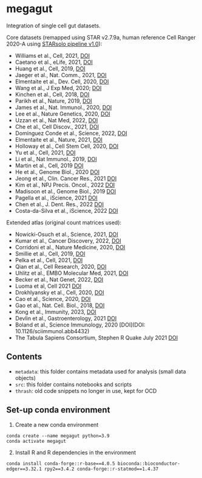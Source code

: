 # megagut
Integration of single cell gut datasets. 

Core datasets (remapped using STAR v2.7.9a, human reference Cell Ranger 2020-A using [STARsolo pipeline v1.0](https://github.com/cellgeni/STARsolo)): 
- Williams et al., Cell, 2021, [DOI](https://doi.org/10.1016/j.cell.2021.05.013)
- Caetano et al., eLife, 2021, [DOI](https://doi.org/10.7554/eLife.62810)
- Huang et al., Cell, 2019, [DOI](https://doi.org/10.1016/j.cell.2019.10.027)
- Jaeger et al., Nat. Comm., 2021, [DOI](https://doi.org/10.1038/s41467-021-22164-6)
- Elmentaite et al., Dev. Cell, 2020, [DOI](https://doi.org/10.1016/j.devcel.2020.11.010)
- Wang et al., J Exp Med, 2020; [DOI](https://doi.org/10.1084/jem.20191130)
- Kinchen et al., Cell, 2018, [DOI](https://doi.org/10.1016/j.cell.2018.08.067)
- Parikh et al., Nature, 2019, [DOI](https://doi.org/10.1038/s41586-019-0992-y)
- James et al., Nat. Immunol., 2020, [DOI](https://doi.org/10.1038/s41590-020-0602-z)
- Lee et al., Nature Genetics, 2020, [DOI](https://doi.org/10.1038/s41588-020-0636-z)
- Uzzan et al., Nat Med, 2022, [DOI](https://doi.org/10.1038/s41591-022-01680-y)
- Che et al., Cell Discov., 2021, [DOI](https://doi.org/10.1038/s41421-021-00312-y)
- Domínguez Conde et al., Science, 2022, [DOI](https://doi.org/10.1126/science.abl5197)
- Elmentaite et al., Nature,  2021, [DOI](https://doi.org/10.1038/s41586-021-03852-1)
- Holloway et al., Cell Stem Cell, 2020, [DOI](https://doi.org/10.1016/j.stem.2020.11.008)
- Yu et al., Cell, 2021, [DOI](https://doi.org/10.1016/j.cell.2021.04.028)
- Li et al., Nat Immunol., 2019, [DOI](https://doi.org/10.1038/s41590-018-0294-9!)
- Martin et al., Cell, 2019 [DOI](https://doi.org/10.1016/j.cell.2019.08.008)
- He et al., Genome Biol., 2020 [DOI](https://doi.org/10.1186/s13059-020-02210-0)
- Jeong et al., Clin. Cancer Res., 2021 [DOI](https://doi.org/10.1158/1078-0432.CCR-21-0792)
- Kim et al., NPJ Precis. Oncol., 2022 [DOI](https://doi.org/10.1038/s41698-022-00251-1)
- Madisoon et al., Genome Biol., 2019 [DOI](https://doi.org/10.1186/s13059-019-1906-x)
- Pagella et al., iScience, 2021 [DOI](https://doi.org/10.1016/j.isci.2021.102405)
- Chen et al., J. Dent. Res., 2022 [DOI](https://doi.org/10.1177/002203452210760)
- Costa-da-Silva et al., iScience, 2022 [DOI](https://doi.org/10.1016/j.isci.2021.103592)

Extended atlas (original count matrices used): 
- Nowicki-Osuch et al., Science, 2021, [DOI](https://doi.org/10.1126/science.abd1449)
- Kumar et al., Cancer Discovery, 2022, [DOI](https://doi.org/10.1158/2159-8290.CD-21-0683)
- Corridoni et al., Nature Medicine, 2020, [DOI](https://doi.org/10.1038/s41591-020-1003-4)
- Smillie et al., Cell, 2019, [DOI](https://doi.org/10.1016/j.cell.2019.06.029)
- Pelka et al., Cell, 2021, [DOI](https://doi.org/10.1016/j.cell.2021.08.003)
- Qian et al., Cell Research, 2020, [DOI](https://doi.org/10.1038/s41422-020-0355-0)
- Uhlitz et al., EMBO Molecular Med, 2021, [DOI](https://doi.org/10.15252/emmm.202114123)
- Becker et al., Nat Genet, 2022, [DOI](https://doi.org/10.1038/s41588-022-01088-x)
- Luoma et al, Cell 2021 [DOI](https://doi.org/10.1016/j.cell.2020.06.001)
- Drokhlyansky et al., Cell, 2020, [DOI](https://doi.org/10.1016/j.cell.2020.08.003)
- Cao et al., Science, 2020, [DOI](https://doi.org/10.1126/science.aba7721)
- Gao et al., Nat. Cell. Biol., 2018, [DOI](https://doi.org/10.1038/s41556-018-0105-4)
- Kong et al., Immunity, 2023, [DOI](https://doi.org/10.1016/j.immuni.2023.01.002)
- Devlin et al., Gastroenterology, 2021 [DOI](https://doi.org/10.1053/j.gastro.2020.12.030)
- Boland et al., Science Immunology, 2020 [DOI](DOI: 10.1126/sciimmunol.abb4432)
- The Tabula Sapiens Consortium, Stephen R Quake July 2021 [DOI](https://www.science.org/doi/10.1126/science.abl4896)


## Contents

- `metadata`: this folder contains metadata used for analysis (small data objects)
- `src`: this folder contains notebooks and scripts
- `thrash`: old code snippets no longer in use, kept for OCD

## Set-up conda environment

1. Create a new conda environment

```
conda create --name megagut python=3.9
conda activate megagut
```

2. Install R and R dependencies in the environment

```
conda install conda-forge::r-base==4.0.5 bioconda::bioconductor-edger==3.32.1 rpy2==3.4.2 conda-forge::r-statmod==1.4.37
```


